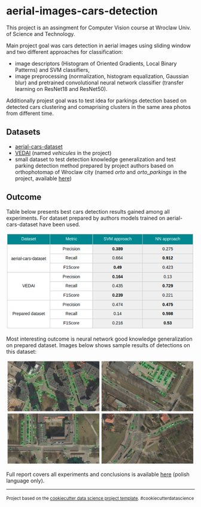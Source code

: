 aerial-images-cars-detection
==============================

This project is an assingment for Computer Vision course at Wroclaw Univ. of Science and Technology. 

Main project goal was cars detection in aerial images using sliding window and two different approaches for classification:
- image descriptors (Histogram of Oriented Gradients, Local Binary Patterns) and SVM classifiers,
- image preprocessing (normalization, histogram equalization, Gaussian blur) and pretrained convolutional neural network classifier (transfer learning on ResNet18 and ResNet50).

Additionally projest goal was to test idea for parkings detection based on detected cars clustering and comaprising clusters in the same area photos from different time.

Datasets
------------
- [aerial-cars-dataset](https://github.com/jekhor/aerial-cars-dataset)
- [VEDAI](https://downloads.greyc.fr/vedai/) (named *vehicules* in the project)
- small dataset to test detection knowledge generalization and test parking detection method prepared by project authors based on orthophotomap of Wroclaw city (named *orto* and *orto_parkings* in the project, available [here](https://github.com/kornelro/aerial-images))

Outcome
------------
Table below presents best cars detection results gained among all experiments. For dataset prepared by authors models trained on aerial-cars-dataset have been used.

![Table](./assets/table.png)

Most interesting outcome is neural network good knowledge generalization on prepared dataset. Images below shows sample results of detections on this dataset:

![Sample_detections](./assets/images.png)

Full report covers all experiments and conclusions is available [here](https://github.com/kornelro/aerial-images-cars-detection/blob/master/assets/AOiW.pdf) (polish language only). 

--------

<p><small>Project based on the <a target="_blank" href="https://drivendata.github.io/cookiecutter-data-science/">cookiecutter data science project template</a>. #cookiecutterdatascience</small></p>
